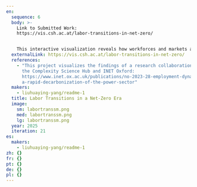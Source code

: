 ```yaml
---
en:
  sequence: 6
  body: >-
    L﻿ink to Submitted Work:
    https://vis.csh.ac.at/labor-transitions-in-net-zero/


    This interactive visualization reveals how workforces and markets adaptively respond to the net-zero transition, demonstrating collaborative intelligence across human and systemic actors. By modeling occupational mobility as a dynamic network (539 occupations across 11 categories), it uncovers two layers of intelligent adaptation: at the individual level, workers navigate branching pathways between jobs based on skill compatibility, while at the systemic level, demand self-organizes into emergent 'scale-up' and 'scale-down' phases.
  externalLink: https://vis.csh.ac.at/labor-transitions-in-net-zero/
  references:
    - "This project visualizes the findings of a research collaboration between
      the Complexity Science Hub and INET Oxford:
      https://www.inet.ox.ac.uk/publications/no-2023-28-employment-dynamics-in-\
      a-rapid-decarbonization-of-the-power-sector"
  makers:
    - liuhuaying-yang/readme-1
  title: Labor Transitions in a Net-Zero Era
  image:
    sm: labortranssm.png
    med: labortranssm.png
    lg: labortranssm.png
  year: 2025
  iteration: 21
es:
  makers:
    - liuhuaying-yang/readme-1
zh: {}
fr: {}
pt: {}
de: {}
pl: {}
---
```

